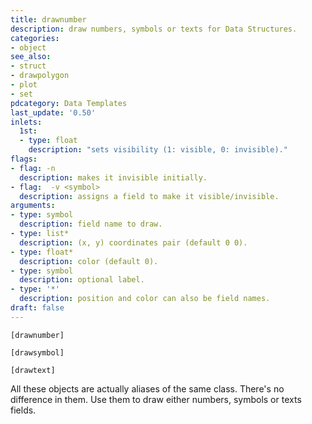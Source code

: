 ```yaml
---
title: drawnumber
description: draw numbers, symbols or texts for Data Structures.
categories:
- object
see_also:
- struct
- drawpolygon
- plot
- set
pdcategory: Data Templates
last_update: '0.50'
inlets:
  1st:
  - type: float
    description: "sets visibility (1: visible, 0: invisible)."
flags:
- flag: -n
  description: makes it invisible initially.
- flag:  -v <symbol>
  description: assigns a field to make it visible/invisible.
arguments:
- type: symbol
  description: field name to draw.
- type: list*
  description: (x, y) coordinates pair (default 0 0).
- type: float*
  description: color (default 0).
- type: symbol
  description: optional label.
- type: '*'
  description: position and color can also be field names.
draft: false
---
```

`[drawnumber]`

`[drawsymbol]`

`[drawtext]`

All these objects are actually aliases of the same class. There's no difference in them. Use them to draw either numbers, symbols or texts fields.